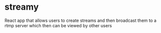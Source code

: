 # streamy
React app that allows users to create streams and then broadcast them to a rtmp server which then can be viewed by other users
